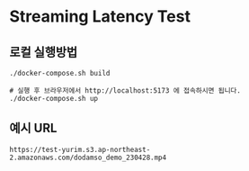 # Streaming Latency Test

## 로컬 실행방법

```{sh}
./docker-compose.sh build

# 실행 후 브라우저에서 http://localhost:5173 에 접속하시면 됩니다.
./docker-compose.sh up
```

## 예시 URL

```
https://test-yurim.s3.ap-northeast-2.amazonaws.com/dodamso_demo_230428.mp4
```
